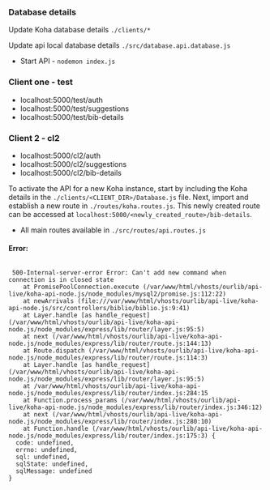 ### Database details

Update Koha database details `./clients/*`

Update api local database details `./src/database.api.database.js`


- Start API - `nodemon index.js`


### Client one - test 
- localhost:5000/test/auth
- localhost:5000/test/suggestions
- localhost:5000/test/bib-details

### Client 2 - cl2
- localhost:5000/cl2/auth
- localhost:5000/cl2/suggestions
- localhost:5000/cl2/bib-details


To activate the API for a new Koha instance, start by including the Koha details in the `./clients/<CLIENT_DIR>/Database.js` file.
Next, import and establish a new route in `./routes/koha.routes.js`. 
This newly created route can be accessed at `localhost:5000/<newly_created_route>/bib-details`.



- All main routes available in `./src/routes/api.routes.js`



#### Error: 

```

 500-Internal-server-error Error: Can't add new command when connection is in closed state
    at PromisePoolConnection.execute (/var/www/html/vhosts/ourlib/api-live/koha-api-node.js/node_modules/mysql2/promise.js:112:22)
    at newArrivals (file:///var/www/html/vhosts/ourlib/api-live/koha-api-node.js/src/controllers/biblio/biblio.js:9:41)
    at Layer.handle [as handle_request] (/var/www/html/vhosts/ourlib/api-live/koha-api-node.js/node_modules/express/lib/router/layer.js:95:5)
    at next (/var/www/html/vhosts/ourlib/api-live/koha-api-node.js/node_modules/express/lib/router/route.js:144:13)
    at Route.dispatch (/var/www/html/vhosts/ourlib/api-live/koha-api-node.js/node_modules/express/lib/router/route.js:114:3)
    at Layer.handle [as handle_request] (/var/www/html/vhosts/ourlib/api-live/koha-api-node.js/node_modules/express/lib/router/layer.js:95:5)
    at /var/www/html/vhosts/ourlib/api-live/koha-api-node.js/node_modules/express/lib/router/index.js:284:15
    at Function.process_params (/var/www/html/vhosts/ourlib/api-live/koha-api-node.js/node_modules/express/lib/router/index.js:346:12)
    at next (/var/www/html/vhosts/ourlib/api-live/koha-api-node.js/node_modules/express/lib/router/index.js:280:10)
    at Function.handle (/var/www/html/vhosts/ourlib/api-live/koha-api-node.js/node_modules/express/lib/router/index.js:175:3) {
  code: undefined,
  errno: undefined,
  sql: undefined,
  sqlState: undefined,
  sqlMessage: undefined
}

```
